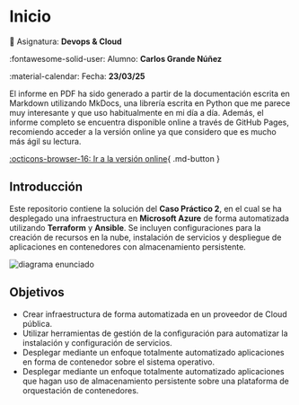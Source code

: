 # Inicio

:blue_book: Asignatura: **Devops & Cloud**

:fontawesome-solid-user: Alumno: **Carlos Grande Núñez**

:material-calendar: Fecha: **23/03/25**

El informe en PDF ha sido generado a partir de la documentación escrita en Markdown utilizando MkDocs, una librería escrita en Python que me parece muy interesante y que uso habitualmente en mi día a día. Además, el informe completo se encuentra disponible online a través de GitHub Pages, recomiendo acceder a la versión online ya que considero que es mucho más ágil su lectura.

[:octicons-browser-16: Ir a la versión online](https://charlstown.github.io/unir-cp2){ .md-button }

## Introducción

Este repositorio contiene la solución del **Caso Práctico 2**, en el cual se ha desplegado una infraestructura en **Microsoft Azure** de forma automatizada utilizando **Terraform** y **Ansible**. Se incluyen configuraciones para la creación de recursos en la nube, instalación de servicios y despliegue de aplicaciones en contenedores con almacenamiento persistente.

![diagrama enunciado](./assets/images/diagrama-enunciado.png)

## Objetivos

- Crear infraestructura de forma automatizada en un proveedor de Cloud pública.
- Utilizar herramientas de gestión de la configuración para automatizar la instalación y configuración de servicios.
- Desplegar mediante un enfoque totalmente automatizado aplicaciones en forma de contenedor sobre el sistema operativo.
- Desplegar mediante un enfoque totalmente automatizado aplicaciones que hagan uso de almacenamiento persistente sobre una plataforma de orquestación de contenedores.
